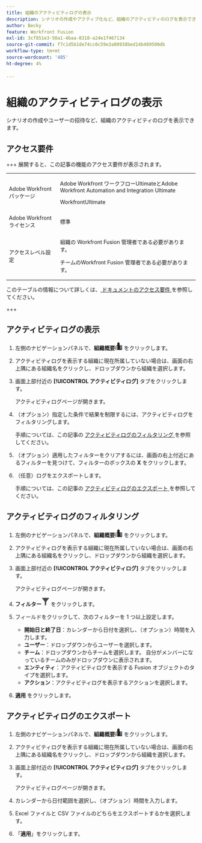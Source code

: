 ```yaml
---
title: 組織のアクティビティログの表示
description: シナリオの作成やアクティブ化など、組織のアクティビティのログを表示できます。
author: Becky
feature: Workfront Fusion
exl-id: 3cf851e3-50a1-4baa-8318-a24e1f467134
source-git-commit: f7c1d5b1de74cc0c59e3a00938bed14b489500db
workflow-type: tm+mt
source-wordcount: '485'
ht-degree: 4%

---
```


# 組織のアクティビティログの表示

シナリオの作成やユーザーの招待など、組織のアクティビティのログを表示できます。

## アクセス要件

+++ 展開すると、この記事の機能のアクセス要件が表示されます。

<table style="table-layout:auto">
 <col> 
 <col> 
 <tbody> 
  <tr> 
   <td role="rowheader">Adobe Workfront パッケージ</td> 
   <td> <p>Adobe Workfront ワークフローUltimateとAdobe Workfront Automation and Integration Ultimate</p><p>WorkfrontUltimate</p></td> 
  </tr> 
  <tr data-mc-conditions=""> 
   <td role="rowheader">Adobe Workfront ライセンス</td> 
   <td> <p>標準</p></td> 
  </tr> 
  <tr data-mc-conditions=""> 
   <td role="rowheader">アクセスレベル設定</td> 
   <td> 
     <p>組織の Workfront Fusion 管理者である必要があります。</p>
     <p>チームのWorkfront Fusion 管理者である必要があります。</p>
   </td> 
  </tr> 
 </tbody> 
</table>

このテーブルの情報について詳しくは、[ ドキュメントのアクセス要件 ](/help/workfront-fusion/references/licenses-and-roles/access-level-requirements-in-documentation.md) を参照してください。

+++

## アクティビティログの表示

1. 左側のナビゲーションパネルで、**組織概要**![ 組織概要アイコン ](assets/org-overview-icon.png) をクリックします。
1. アクティビティログを表示する組織に現在所属していない場合は、画面の右上隅にある組織名をクリックし、ドロップダウンから組織を選択します。
1. 画面上部付近の **[!UICONTROL アクティビティログ]** タブをクリックします。

   アクティビティログページが開きます。
1. （オプション）指定した条件で結果を制限するには、アクティビティログをフィルタリングします。

   手順については、この記事の [ アクティビティログのフィルタリング ](#filter-the-activity-logs) を参照してください。
1. （オプション）適用したフィルターをクリアするには、画面の右上付近にあるフィルターを見つけて、フィルターのボックスの **X** をクリックします。
1. （任意）ログをエクスポートします。

   手順については、この記事の [ アクティビティログのエクスポート ](#export-the-activity-logs) を参照してください。


## アクティビティログのフィルタリング

1. 左側のナビゲーションパネルで、**組織概要**![ 組織概要アイコン ](assets/org-overview-icon.png) をクリックします。
1. アクティビティログを表示する組織に現在所属していない場合は、画面の右上隅にある組織名をクリックし、ドロップダウンから組織を選択します。
1. 画面上部付近の **[!UICONTROL アクティビティログ]** タブをクリックします。

   アクティビティログページが開きます。
1. **フィルター**![ フィルターアイコン ](assets/filter-activity-log.png) をクリックします。
1. フィールドをクリックして、次のフィルターを 1 つ以上設定します。

   * **開始日と終了日**：カレンダーから日付を選択し、（オプション）時間を入力します。
   * **ユーザー**：ドロップダウンからユーザーを選択します。
   * **チーム**：ドロップダウンからチームを選択します。 自分がメンバーになっているチームのみがドロップダウンに表示されます。
   * **エンティティ**：アクティビティログを表示する Fusion オブジェクトのタイプを選択します。
   * **アクション**：アクティビティログを表示するアクションを選択します。

1. **適用** をクリックします。

## アクティビティログのエクスポート

1. 左側のナビゲーションパネルで、**組織概要**![ 組織概要アイコン ](assets/org-overview-icon.png) をクリックします。
1. アクティビティログを表示する組織に現在所属していない場合は、画面の右上隅にある組織名をクリックし、ドロップダウンから組織を選択します。
1. 画面上部付近の **[!UICONTROL アクティビティログ]** タブをクリックします。

   アクティビティログページが開きます。
1. カレンダーから日付範囲を選択し、（オプション）時間を入力します。
1. Excel ファイルと CSV ファイルのどちらをエクスポートするかを選択します。
1. 「**適用**」をクリックします。
